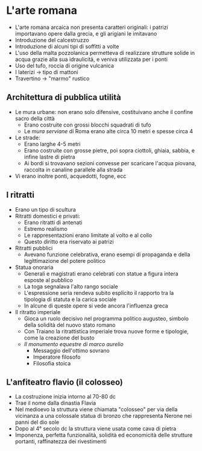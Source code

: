 # L'arte romana

- L'arte romana arcaica non presenta caratteri originali: i patrizi importavano opere dalla grecia, e gli arigiani le imitavano
- Introduzione del calcestruzzo
- Introduzione di alcuni tipi di soffitti a volte
- L'uso della malta pozzolanica permetteva di realizzare strutture solide in acqua grazie alla sua idraulicità, e veniva utilizzata per i ponti
- Uso del tufo, roccia di origine vulcanica
- I laterizi → tipo di mattoni
- Travertino → "marmo" rustico

## Architettura di pubblica utilità

- Le mura urbane: non erano solo difensive, costituivano anche il confine sacro della città
	- Erano costruite con grossi blocchi squadrati di tufo
	- Le *mura serviane* di Roma erano alte circa 10 metri e spesse circa 4
- Le strade:
	- Erano larghe 4-5 metri
	- Erano costruite con grosse pietre, poi sopra ciottoli, ghiaia, sabbia, e infine lastre di pietra
	- Ai bordi si trovavano sezioni convesse per scaricare l'acqua piovana, raccolta in canaline parallele alla strada
- Vi erano inoltre ponti, acquedotti, fogne, ecc

## I ritratti

- Erano un tipo di scultura
- Ritratti domestici e privati:
	- Erano ritratti di antenati
	- Estremo realismo
	- Le rappresentazioni erano limitate al volto e al collo
	- Questo diritto era riservato ai patrizi
- Ritratti pubblici
	- Avevano funzione celebrativa, erano esempi di propaganda e della legittimazione del potere politico
- Statua onoraria
	- Generali e magistrati erano celebrati con statue a figura intera esposte al pubblico
	- La toga segnalava l'alto rango sociale
	- L'espressione seria rendeva subito esplicito il rapporto tra la tipologia di statuta e la carica sociale
	- In alcune di queste opere si vede ancora l'influenza greca
- Il ritratto imperiale
	- Gioca un ruolo decisivo nel programma politico augusteo, simbolo della solidità del nuovo stato romano
	- Con Traiano la ritrattistica imperiale trova nuove forme e tipologie, come la creazione del busto
	- *Il monumento equestre di marco aurelio*
		- Messaggio dell'ottimo sovrano
		- Imperatore filosofo
		- Filosofia stoica

## L'anfiteatro flavio (il colosseo)

- La costruzione inizia intorno al 70-80 dc
- Trae il nome dalla dinastia Flavia
- Nel medioevo la struttura viene chiamata "colosseo" per via della vicinanza a una colossale statua di bronzo che rappresenta Nerone nei panni del dio sole
- Dopo al 4° secolo dc la struttura viene usata come cava di pietra
- Imponenza, perfetta funzionalità, solidità ed economicità delle strutture portanti, raffinatezza dei rivestimenti